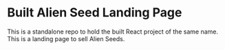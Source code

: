 # Built Alien Seed Landing Page
This is a standalone repo to hold the built React project of the same name. This is a landing page to sell Alien Seeds.
